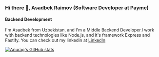 ### Hi there 👋, Asadbek Raimov (Software Developer at Payme)
#### Backend Development

I'm Asadbek from Uzbekistan, and I'm a Middle Backend Developer.I work with backend technologies like Node.js, and it's framework Express and Fastify. You can check out my linkedin at [LinkedIn](https://www.linkedin.com/in/asadbek-raimov-b700881ba/)


[![Anurag's GitHub stats](https://github-readme-stats.vercel.app/api?username=asadbek2021)](https://github.com/anuraghazra/github-readme-stats)
